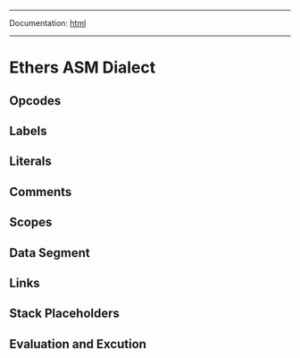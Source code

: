 -----

Documentation: [html](https://docs.ethers.io/)

-----

Ethers ASM Dialect
==================

Opcodes
-------

Labels
------

Literals
--------

Comments
--------

Scopes
------

Data Segment
------------

Links
-----

Stack Placeholders
------------------

Evaluation and Excution
-----------------------

